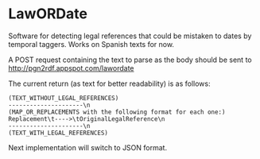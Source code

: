 # LawORDate

Software for detecting legal references that could be mistaken to dates by temporal taggers. Works on Spanish texts for now.

A POST request containing the text to parse as the body should be sent to http://pgn2rdf.appspot.com/lawordate

The current return (as text for better readability) is as follows:

```
(TEXT_WITHOUT_LEGAL_REFERENCES)
---------------------\n
(MAP_OR_REPLACEMENTS with the following format for each one:)
Replacement\t---->\tOriginalLegalReference\n
---------------------\n
(TEXT_WITH_LEGAL_REFERENCES)
```

Next implementation will switch to JSON format.

